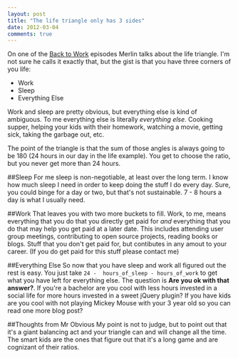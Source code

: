 ```yaml
---
layout: post
title: "The life triangle only has 3 sides"
date: 2012-03-04
comments: true
---
```


On one of the [Back to Work](http://5by5.tv/b2w) episodes Merlin talks about the life triangle. I'm not sure he calls it exactly that, but the gist is that you have three corners of you life:

  * Work
  * Sleep
  * Everything Else

Work and sleep are pretty obvious, but everything else is kind of ambiguous. To me everything else is literally _everything else_. Cooking supper, helping your kids with their homework, watching a movie, getting sick, taking the garbage out, etc.

The point of the triangle is that the sum of those angles is always going to be 180 (24 hours in our day in the life example). You get to choose the ratio, but you never get more than 24 hours.

##Sleep
For me sleep is non-negotiable, at least over the long term. I know how much sleep I need in order to keep doing the stuff I do every day. Sure, you could binge for a day or two, but that's not sustainable. 7 - 8 hours a day is what I usually need.

##Work
That leaves you with two more buckets to fill. Work, to me, means everything that you do that you directly get paid for _and_ everything that you do that may help you get paid at a later date. This includes attending user group meetings, contributing to open source projects, reading books or blogs. Stuff that you don't get paid for, but contibutes in any amout to your career. (If you do get paid for this stuff please contact me) 

##Everything Else
So now that you have sleep and work all figured out the rest is easy. You just take `24 -  hours_of_sleep - hours_of_work` to get what you have left for everything else. The question is __Are you ok with that answer?__. If you're a bachelor are you cool with less hours invested in a social life for more hours invested in a sweet jQuery plugin? If you have kids are you cool with not playing Mickey Mouse with your 3 year old so you can read one more blog post?

##Thoughts from Mr Obvious
My point is not to judge, but to point out that it's a giant balancing act and your triangle can and will change all the time. The smart kids are the ones that figure out that it's a long game and are cognizant of their ratios.
